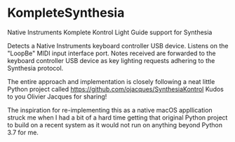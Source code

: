 # KompleteSynthesia
Native Instruments Komplete Kontrol Light Guide support for Synthesia

Detects a Native Instruments keyboard controller USB device. Listens on the "LoopBe" MIDI input interface port.
Notes received are forwarded to the keyboard controller USB device as key lighting requests adhering to the Synthesia
protocol.

The entire approach and implementation is closely following a neat little Python project called
https://github.com/ojacques/SynthesiaKontrol
Kudos to you Olivier Jacques for sharing!

The inspiration for re-implementing this as a native macOS appllication struck me when I had a bit of a hard time getting
that original Python project to build on a recent system as it would not run on anything beyond Python 3.7 for me.
